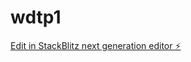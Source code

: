 # wdtp1

[Edit in StackBlitz next generation editor ⚡️](https://stackblitz.com/~/github.com/Whitehat083/wdtp1)